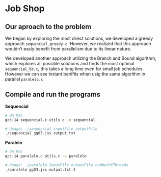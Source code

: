 # Job Shop

## Our aproach to the problem
We began by exploring the most direct solutions, we developed a greedy approach ``sequencial_greedy.c``. However, we realized that this approach wouldn’t easly benefit from parallelism due to its linear nature.

We developed another approach utilizing the Branch and Bound algorithm, which explores all possible solutions and finds the most optimal ``sequencial_bb.c``, this takes a long time even for small job schedules. However we can see instant benifits when usig the same algorithm in parallel ``paralelo.c``

## Compile and run the programs

**Sequencial**
```bash
# On Mac
gcc-14 sequencial.c utils.c -o sequencial

# Usage: ./sequencial inputFile outputFile
./sequencial gg03.jss output.txt
```

**Paralelo**
```bash
# On Mac
gcc-14 paralelo.c utils.c -o paralelo

# Usage: ./paralelo inputFile outputFile numberOfThreads
./paralelo gg03.jss output.txt 3
```